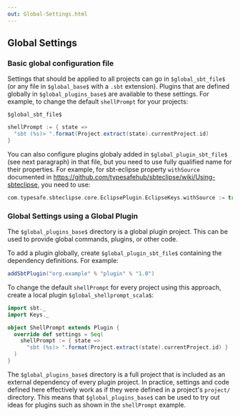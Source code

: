```yaml
---
out: Global-Settings.html
---
```


Global Settings
---------------

### Basic global configuration file

Settings that should be applied to all projects can go in
`$global_sbt_file$` (or any file in `$global_base$` with a `.sbt`
extension). Plugins that are defined globally in `$global_plugins_base$`
are available to these settings. For example, to change the default
`shellPrompt` for your projects:

`$global_sbt_file$`

```scala
shellPrompt := { state =>
  "sbt (%s)> ".format(Project.extract(state).currentProject.id)
}
```

You can also configure plugins globaly added in `$global_plugin_sbt_file$`
(see next paragraph) in that file, but you need to use fully qualified
name for their properties. For example, for sbt-eclipse property `withSource`
documented in https://github.com/typesafehub/sbteclipse/wiki/Using-sbteclipse,
you need to use:

```scala
com.typesafe.sbteclipse.core.EclipsePlugin.EclipseKeys.withSource := true
```


### Global Settings using a Global Plugin

The `$global_plugins_base$` directory is a global plugin project. This
can be used to provide global commands, plugins, or other code.

To add a plugin globally, create `$global_plugin_sbt_file$` containing
the dependency definitions. For example:

```scala
addSbtPlugin("org.example" % "plugin" % "1.0")
```

To change the default `shellPrompt` for every project using this
approach, create a local plugin `$global_shellprompt_scala$`:

```scala
import sbt._
import Keys._

object ShellPrompt extends Plugin {
  override def settings = Seq(
    shellPrompt := { state =>
      "sbt (%s)> ".format(Project.extract(state).currentProject.id) }
  )
}
```

The `$global_plugins_base$` directory is a full project that is
included as an external dependency of every plugin project. In practice,
settings and code defined here effectively work as if they were defined
in a project's `project/` directory. This means that
`$global_plugins_base$` can be used to try out ideas for plugins such as
shown in the `shellPrompt` example.
